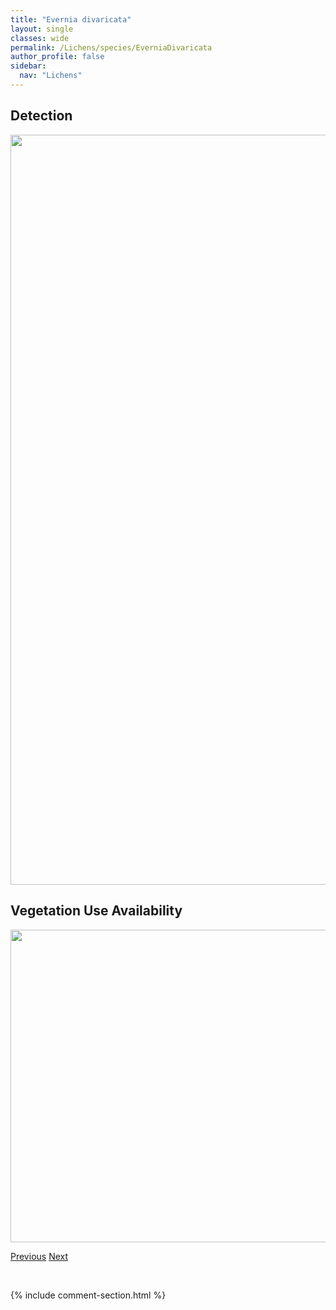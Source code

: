 ```yaml
---
title: "Evernia divaricata"
layout: single
classes: wide
permalink: /Lichens/species/EverniaDivaricata
author_profile: false
sidebar:
  nav: "Lichens"
---
```


<h2>Detection</h2>

<a href="https://drive.google.com/uc?export=view&id=1_85ouQE13fzZVV0ia8_0JweZiZ6T4M5t">
<img src="https://drive.google.com/uc?export=view&id=1_85ouQE13fzZVV0ia8_0JweZiZ6T4M5t" height = "1200" width = "800">
</a>


<h2>Vegetation Use Availability</h2>

<a href="https://drive.google.com/uc?export=view&id=1Bl4jj5bHf9jAYnrNaS24OzksndEoNV2W">
<img src="https://drive.google.com/uc?export=view&id=1Bl4jj5bHf9jAYnrNaS24OzksndEoNV2W" height = "500" width = "1000">
</a>


<a href="/DevelopmentWebsite/Lichens/species/EndocarponPulvinatum" class="pagination--pager" title="Endocarpon pulvinatum">Previous</a> <a href="/DevelopmentWebsite/Lichens/species/EverniaMesomorpha" class="pagination--pager" title="Evernia mesomorpha">Next</a>

<p>&nbsp;</p>

{% include comment-section.html %}
